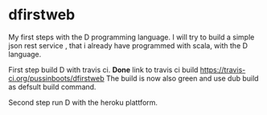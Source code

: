 dfirstweb
=========

My first steps with the D programming language. I will try to build a simple json rest service
, that i already have programmed with scala, with the D language.

First step build D with travis ci.
<b>Done</b> link to travis ci build https://travis-ci.org/pussinboots/dfirstweb
The build is now also green and use
    dub build
as defsult build command.

Second step run D with the heroku plattform.
